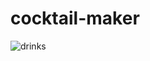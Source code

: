 # cocktail-maker

![drinks](https://media.giphy.com/media/RM04MycST0HzoWfzfX/giphy.gif?cid=ecf05e47nui9laj8gptbs5jemuzhfx7vfmagnp3w0yosewwh&rid=giphy.gif&ct=g)
